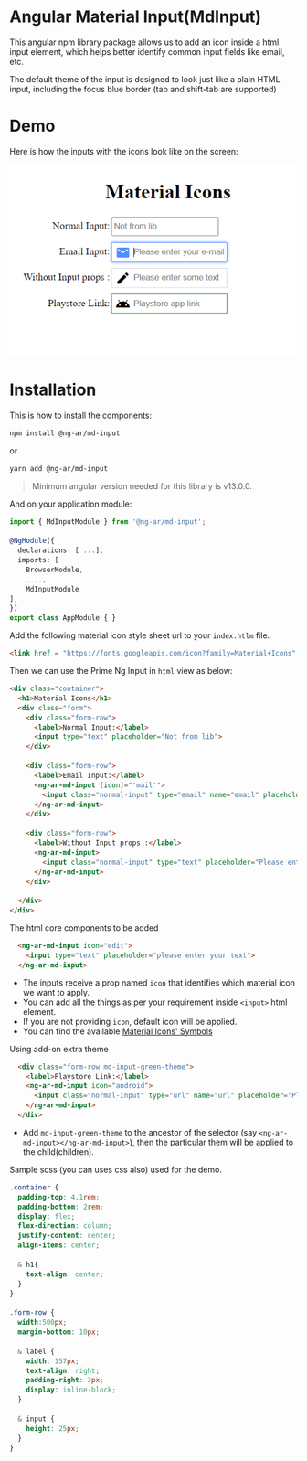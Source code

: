 # Angular Material Input(MdInput)

This angular npm library package allows us to add an icon inside a html input element, which helps better identify common input fields like email, etc.

The default theme of the input is designed to look just like a plain HTML input, including the focus blue border (tab and shift-tab are supported)

# Demo

Here is how the inputs with the icons look like on the screen:

![Demo of ng-md-prime-input](https://raw.githubusercontent.com/actionanand/angular-lib-demo/main/projects/md-input/src/lib/assets/images/ngar-md-in.PNG)

# Installation

This is how to install the components:

```bash
npm install @ng-ar/md-input
```

or 

```bash
yarn add @ng-ar/md-input
```

> Minimum angular version needed for this library is v13.0.0.

And on your application module:

```ts
import { MdInputModule } from '@ng-ar/md-input';

@NgModule({
  declarations: [ ...],
  imports: [
    BrowserModule,
    ....,
    MdInputModule
],
})
export class AppModule { }
```

Add the following material icon style sheet url to your `index.htlm` file.

```html
<link href = "https://fonts.googleapis.com/icon?family=Material+Icons" rel = "stylesheet">
```


Then we can use the Prime Ng Input in `html` view as below:

```html
<div class="container">
  <h1>Material Icons</h1>
  <div class="form">
    <div class="form-row">
      <label>Normal Input:</label>
      <input type="text" placeholder="Not from lib">
    </div>

    <div class="form-row">
      <label>Email Input:</label>
      <ng-ar-md-input [icon]="'mail'">
        <input class="normal-input" type="email" name="email" placeholder="Please enter your e-mail">
      </ng-ar-md-input>
    </div>

    <div class="form-row">
      <label>Without Input props :</label>
      <ng-ar-md-input>
        <input class="normal-input" type="text" placeholder="Please enter some text">
      </ng-ar-md-input>
    </div>

  </div>
</div>
```

The html core components to be added

```html
  <ng-ar-md-input icon="edit">
    <input type="text" placeholder="please enter your text">
  </ng-ar-md-input>
```
- The inputs receive a prop named `icon` that identifies which material icon we want to apply.
- You can add all the things as per your requirement inside `<input>` html element.
- If you are not providing `icon`, default icon will be applied.
- You can find the available [Material Icons' Symbols](https://fonts.google.com/icons)


Using add-on extra theme

```html
  <div class="form-row md-input-green-theme">
    <label>Playstore Link:</label>
    <ng-ar-md-input icon="android">
      <input class="normal-input" type="url" name="url" placeholder="Playstore app link">
    </ng-ar-md-input>
  </div>
```

- Add `md-input-green-theme` to the ancestor of the selector (say `<ng-ar-md-input></ng-ar-md-input>`), then the particular them will be applied to the child(children).

Sample scss (you can uses css also) used for the demo.

```scss
.container {
  padding-top: 4.1rem;
  padding-bottom: 2rem;
  display: flex;
  flex-direction: column;
  justify-content: center;
  align-items: center;

  & h1{
    text-align: center;
  }
}

.form-row {
  width:500px;
  margin-bottom: 10px;

  & label {
    width: 157px;
    text-align: right;
    padding-right: 3px;
    display: inline-block;
  }

  & input {
    height: 25px;
  }
}
```